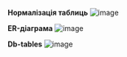 **Нормалізація таблиць**
![image](https://github.com/user-attachments/assets/fa9215fc-c1cb-4a8f-ae3e-8a855f93f55a)

**ER-діаграма**
![image](https://github.com/user-attachments/assets/14fa6b89-18a3-4a26-a11c-c087ec45c4a7)

**Db-tables**
![image](https://github.com/user-attachments/assets/d2a4b94b-92b2-4f7e-a1a2-5c352e82b49c)


